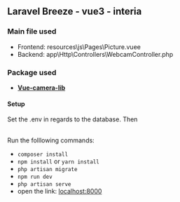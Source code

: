 
## Laravel Breeze - vue3 - interia

### Main file used
 - Frontend: resources\js\Pages\Picture.vuee
 - Backend: app\Http\Controllers\WebcamController.php

### Package used

- **[Vue-camera-lib](https://socket.dev/npm/package/vue-camera-lib)**


#### Setup
Set the .env in regards to the database. Then

<br/>Run the folllowing commands: <br/>

- `composer install`
- `npm install` or `yarn install`
- `php artisan migrate`
- `npm run dev`
- `php artisan serve`
- open the link: [localhost:8000](http://localhost:8000/)

